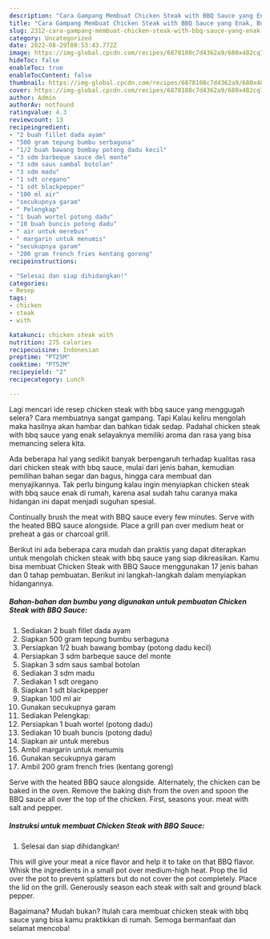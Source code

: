 ```yaml
---
description: "Cara Gampang Membuat Chicken Steak with BBQ Sauce yang Enak, Buat Buka Puasa Enak"
title: "Cara Gampang Membuat Chicken Steak with BBQ Sauce yang Enak, Buat Buka Puasa Enak"
slug: 2312-cara-gampang-membuat-chicken-steak-with-bbq-sauce-yang-enak-buat-buka-puasa-enak
category: Uncategorized
date: 2022-08-29T08:53:43.772Z
image: https://img-global.cpcdn.com/recipes/6878108c7d4362a9/680x482cq70/chicken-steak-with-bbq-sauce-foto-resep-utama.jpg
hideToc: false
enableToc: true
enableTocContent: false
thumbnail: https://img-global.cpcdn.com/recipes/6878108c7d4362a9/680x482cq70/chicken-steak-with-bbq-sauce-foto-resep-utama.jpg
cover: https://img-global.cpcdn.com/recipes/6878108c7d4362a9/680x482cq70/chicken-steak-with-bbq-sauce-foto-resep-utama.jpg
author: Admin
authorAv: notfound
ratingvalue: 4.3
reviewcount: 13
recipeingredient:
- "2 buah fillet dada ayam"
- "500 gram tepung bumbu serbaguna"
- "1/2 buah bawang bombay potong dadu kecil"
- "3 sdm barbeque sauce del monte"
- "3 sdm saus sambal botolan"
- "3 sdm madu"
- "1 sdt oregano"
- "1 sdt blackpepper"
- "100 ml air"
- "secukupnya garam"
- " Pelengkap"
- "1 buah wortel potong dadu"
- "10 buah buncis potong dadu"
- " air untuk merebus"
- " margarin untuk menumis"
- "secukupnya garam"
- "200 gram french fries kentang goreng"
recipeinstructions:

- "Selesai dan siap dihidangkan!"
categories:
- Resep
tags:
- chicken
- steak
- with

katakunci: chicken steak with 
nutrition: 275 calories
recipecuisine: Indonesian
preptime: "PT25M"
cooktime: "PT52M"
recipeyield: "2"
recipecategory: Lunch

---
```



Lagi mencari ide resep chicken steak with bbq sauce yang menggugah selera? Cara membuatnya sangat gampang. Tapi Kalau keliru mengolah maka hasilnya akan hambar dan bahkan tidak sedap. Padahal chicken steak with bbq sauce yang enak selayaknya memiliki aroma dan rasa yang bisa memancing selera kita.


Ada beberapa hal yang sedikit banyak berpengaruh terhadap kualitas rasa dari chicken steak with bbq sauce, mulai dari jenis bahan, kemudian pemilihan bahan segar dan bagus, hingga cara membuat dan menyajikannya. Tak perlu bingung kalau ingin menyiapkan chicken steak with bbq sauce enak di rumah, karena asal sudah tahu caranya maka hidangan ini dapat menjadi suguhan spesial.

Continually brush the meat with BBQ sauce every few minutes. Serve with the heated BBQ sauce alongside. Place a grill pan over medium heat or preheat a gas or charcoal grill.


Berikut ini ada beberapa cara mudah dan praktis yang dapat diterapkan untuk mengolah chicken steak with bbq sauce yang siap dikreasikan. Kamu bisa membuat Chicken Steak with BBQ Sauce menggunakan 17 jenis bahan dan 0 tahap pembuatan. Berikut ini langkah-langkah dalam menyiapkan hidangannya.

<!--inarticleads1-->

##### Bahan-bahan dan bumbu yang digunakan untuk pembuatan Chicken Steak with BBQ Sauce:

1. Sediakan 2 buah fillet dada ayam
1. Siapkan 500 gram tepung bumbu serbaguna
1. Persiapkan 1/2 buah bawang bombay (potong dadu kecil)
1. Persiapkan 3 sdm barbeque sauce del monte
1. Siapkan 3 sdm saus sambal botolan
1. Sediakan 3 sdm madu
1. Sediakan 1 sdt oregano
1. Siapkan 1 sdt blackpepper
1. Siapkan 100 ml air
1. Gunakan secukupnya garam
1. Sediakan  Pelengkap:
1. Persiapkan 1 buah wortel (potong dadu)
1. Sediakan 10 buah buncis (potong dadu)
1. Siapkan  air untuk merebus
1. Ambil  margarin untuk menumis
1. Gunakan secukupnya garam
1. Ambil 200 gram french fries (kentang goreng)


Serve with the heated BBQ sauce alongside. Alternately, the chicken can be baked in the oven. Remove the baking dish from the oven and spoon the BBQ sauce all over the top of the chicken. First, seasons your. meat with salt and pepper. 

<!--inarticleads2-->

##### Instruksi untuk membuat Chicken Steak with BBQ Sauce:


1. Selesai dan siap dihidangkan!

This will give your meat a nice flavor and help it to take on that BBQ flavor. Whisk the ingredients in a small pot over medium-high heat. Prop the lid over the pot to prevent splatters but do not cover the pot completely. Place the lid on the grill. Generously season each steak with salt and ground black pepper. 

Bagaimana? Mudah bukan? Itulah cara membuat chicken steak with bbq sauce yang bisa kamu praktikkan di rumah. Semoga bermanfaat dan selamat mencoba!
